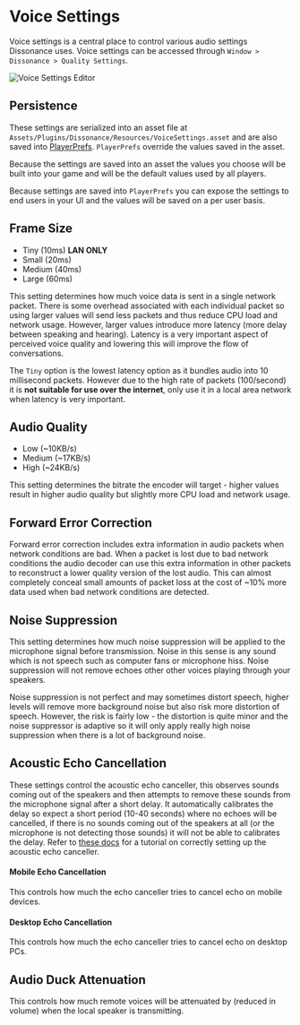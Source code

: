 # Voice Settings

Voice settings is a central place to control various audio settings Dissonance uses. Voice settings can be accessed through `Window > Dissonance > Quality Settings`.

![Voice Settings Editor](/images/VoiceSettings_Editor.png)

## Persistence

These settings are serialized into an asset file at `Assets/Plugins/Dissonance/Resources/VoiceSettings.asset` and are also saved into [PlayerPrefs](https://docs.unity3d.com/ScriptReference/PlayerPrefs.html). `PlayerPrefs` override the values saved in the asset.

Because the settings are saved into an asset the values you choose will be built into your game and will be the default values used by all players.

Because settings are saved into `PlayerPrefs` you can expose the settings to end users in your UI and the values will be saved on a per user basis.

## Frame Size

- Tiny (10ms) **LAN ONLY**
- Small (20ms)
- Medium (40ms)
- Large (60ms)

This setting determines how much voice data is sent in a single network packet. There is some overhead associated with each individual packet so using larger values will send less packets and thus reduce CPU load and network usage. However, larger values introduce more latency (more delay between speaking and hearing). Latency is a very important aspect of perceived voice quality and lowering this will improve the flow of conversations.

The `Tiny` option is the lowest latency option as it bundles audio into 10 millisecond packets. However due to the high rate of packets (100/second) it is **not suitable for use over the internet**, only use it in a local area network when latency is very important.

## Audio Quality

- Low (~10KB/s)
- Medium (~17KB/s)
- High (~24KB/s)

This setting determines the bitrate the encoder will target - higher values result in higher audio quality but slightly more CPU load and network usage.

## Forward Error Correction

Forward error correction includes extra information in audio packets when network conditions are bad. When a packet is lost due to bad network conditions the audio decoder can use this extra information in other packets to reconstruct a lower quality version of the lost audio. This can almost completely conceal small amounts of packet loss at the cost of ~10% more data used when bad network conditions are detected.

## Noise Suppression

This setting determines how much noise suppression will be applied to the microphone signal before transmission. Noise in this sense is any sound which is not speech such as computer fans or microphone hiss. Noise suppression will not remove echoes other other voices playing through your speakers.

Noise suppression is not perfect and may sometimes distort speech, higher levels will remove more background noise but also risk more distortion of speech. However, the risk is fairly low - the distortion is quite minor and the noise suppressor is adaptive so it will only apply really high noise suppression when there is a lot of background noise.

## Acoustic Echo Cancellation

These settings control the acoustic echo canceller, this observes sounds coming out of the speakers and then attempts to remove these sounds from the microphone signal after a short delay. It automatically calibrates the delay so expect a short period (10-40 seconds) where no echoes will be cancelled, if there is no sounds coming out of the speakers at all (or the microphone is not detecting those sounds) it will not be able to calibrates the delay. Refer to [these docs](/Tutorials/Acoustic-Echo-Cancellation/) for a tutorial on correctly setting up the acoustic echo canceller.

#### Mobile Echo Cancellation

This controls how much the echo canceller tries to cancel echo on mobile devices.

#### Desktop Echo Cancellation

This controls how much the echo canceller tries to cancel echo on desktop PCs.

## Audio Duck Attenuation

This controls how much remote voices will be attenuated by (reduced in volume) when the local speaker is transmitting.